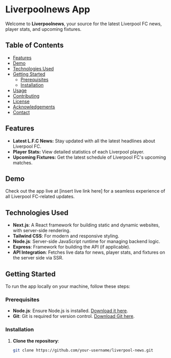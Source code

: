# Liverpoolnews App

Welcome to **Liverpoolnews**, your source for the latest Liverpool FC news, player stats, and upcoming fixtures.

## Table of Contents

- [Features](#features)
- [Demo](#demo)
- [Technologies Used](#technologies-used)
- [Getting Started](#getting-started)
  - [Prerequisites](#prerequisites)
  - [Installation](#installation)
- [Usage](#usage)
- [Contributing](#contributing)
- [License](#license)
- [Acknowledgements](#acknowledgements)
- [Contact](#contact)

## Features

- **Latest L.F.C News:** Stay updated with all the latest headlines about Liverpool FC.
- **Player Stats:** View detailed statistics of each Liverpool player.
- **Upcoming Fixtures:** Get the latest schedule of Liverpool FC's upcoming matches.

## Demo

Check out the app live at [insert live link here] for a seamless experience of all Liverpool FC-related updates.

## Technologies Used

- **Next.js**: A React framework for building static and dynamic websites, with server-side rendering.
- **Tailwind CSS**: For modern and responsive styling.
- **Node.js**: Server-side JavaScript runtime for managing backend logic.
- **Express**: Framework for building the API (if applicable).
- **API Integration**: Fetches live data for news, player stats, and fixtures on the server side via SSR.

## Getting Started

To run the app locally on your machine, follow these steps:

### Prerequisites

- **Node.js**: Ensure Node.js is installed. [Download it here](https://nodejs.org/).
- **Git**: Git is required for version control. [Download Git here](https://git-scm.com/).

### Installation

1. **Clone the repository**:
   ```bash
   git clone https://github.com/your-username/liverpool-news.git
